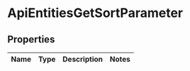 

# ApiEntitiesGetSortParameter


## Properties

| Name | Type | Description | Notes |
|------------ | ------------- | ------------- | -------------|



